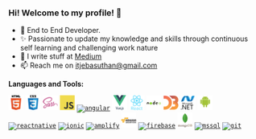 ### Hi! Welcome to my profile! 👋

- 🚀 End to End Developer.
- ✨ Passionate to update my knowledge and skills through continuous self learning and challenging work nature
- 📝 I write stuff at <a href="https://medium.com/@jebasuthan">Medium</a>
- 📫 Reach me on itjebasuthan@gmail.com

<p><strong>Languages and Tools:</strong></p>

<p>
<code><a href="https://www.w3.org/html/" target="_blank" rel="noreferrer"><img height="30" class="mb-4 mr-4 h-6 w-6 sm:h-10 sm:w-10" src="https://raw.githubusercontent.com/devicons/devicon/master/icons/html5/html5-original-wordmark.svg" alt="html5"></a></code>
<code><a href="https://www.w3schools.com/css/" target="_blank" rel="noreferrer"><img height="30" class="mb-4 mr-4 h-6 w-6 sm:h-10 sm:w-10" src="https://raw.githubusercontent.com/devicons/devicon/master/icons/css3/css3-original-wordmark.svg" alt="css3"></a></code>
<code><a href="https://sass-lang.com" target="_blank" rel="noreferrer"><img height="30" class="mb-4 mr-4 h-6 w-6 sm:h-10 sm:w-10" src="https://raw.githubusercontent.com/devicons/devicon/master/icons/sass/sass-original.svg" alt="sass"></a></code>
<code><a href="https://developer.mozilla.org/en-US/docs/Web/JavaScript" target="_blank" rel="noreferrer"><img height="30" class="mb-4 mr-4 h-6 w-6 sm:h-10 sm:w-10" src="https://raw.githubusercontent.com/devicons/devicon/master/icons/javascript/javascript-original.svg" alt="javascript"></a></code>
<code><a href="https://angular.io" target="_blank" rel="noreferrer"><img height="30" class="mb-4 mr-4 h-6 w-6 sm:h-10 sm:w-10" src="https://angular.io/assets/images/logos/angular/angular.svg" alt="angular"></a></code>
<code><a href="https://vuejs.org/" target="_blank" rel="noreferrer"><img height="30" class="mb-4 mr-4 h-6 w-6 sm:h-10 sm:w-10" src="https://raw.githubusercontent.com/devicons/devicon/master/icons/vuejs/vuejs-original-wordmark.svg" alt="vuejs"></a></code>
<code><a href="https://reactjs.org/" target="_blank" rel="noreferrer"><img height="30" class="mb-4 mr-4 h-6 w-6 sm:h-10 sm:w-10" src="https://raw.githubusercontent.com/devicons/devicon/master/icons/react/react-original-wordmark.svg" alt="react"></a></code>
<code><a href="https://nodejs.org" target="_blank" rel="noreferrer"><img height="30" class="mb-4 mr-4 h-6 w-6 sm:h-10 sm:w-10" src="https://raw.githubusercontent.com/devicons/devicon/master/icons/nodejs/nodejs-original-wordmark.svg" alt="nodejs"></a></code>
<code><a href="https://d3js.org/" target="_blank" rel="noreferrer"><img height="30" class="mb-4 mr-4 h-6 w-6 sm:h-10 sm:w-10" src="https://raw.githubusercontent.com/devicons/devicon/master/icons/d3js/d3js-original.svg" alt="d3js"></a></code>
<code><a href="https://dotnet.microsoft.com/" target="_blank" rel="noreferrer"><img height="30" class="mb-4 mr-4 h-6 w-6 sm:h-10 sm:w-10" src="https://raw.githubusercontent.com/devicons/devicon/master/icons/dot-net/dot-net-original-wordmark.svg" alt="dotnet"></a></code>
<code><a href="https://developer.android.com" target="_blank" rel="noreferrer"><img height="30" class="mb-4 mr-4 h-6 w-6 sm:h-10 sm:w-10" src="https://raw.githubusercontent.com/devicons/devicon/master/icons/android/android-original-wordmark.svg" alt="android"></a></code>
<code><a href="https://reactnative.dev/" target="_blank" rel="noreferrer"><img height="30" class="mb-4 mr-4 h-6 w-6 sm:h-10 sm:w-10" src="https://reactnative.dev/img/header_logo.svg" alt="reactnative"></a></code>
<code><a href="https://ionicframework.com" target="_blank" rel="noreferrer"><img height="30" class="mb-4 mr-4 h-6 w-6 sm:h-10 sm:w-10" src="https://upload.wikimedia.org/wikipedia/commons/d/d1/Ionic_Logo.svg" alt="ionic"></a></code>
<code><a href="https://aws.amazon.com/amplify/" target="_blank" rel="noreferrer"><img height="30" class="mb-4 mr-4 h-6 w-6 sm:h-10 sm:w-10" src="https://docs.amplify.aws/assets/logo-dark.svg" alt="amplify"></a></code>
<code><a href="https://aws.amazon.com" target="_blank" rel="noreferrer"><img height="30" class="mb-4 mr-4 h-6 w-6 sm:h-10 sm:w-10" src="https://raw.githubusercontent.com/devicons/devicon/master/icons/amazonwebservices/amazonwebservices-original-wordmark.svg" alt="aws"></a></code>
<code><a href="https://firebase.google.com/" target="_blank" rel="noreferrer"><img height="30" class="mb-4 mr-4 h-6 w-6 sm:h-10 sm:w-10" src="https://www.vectorlogo.zone/logos/firebase/firebase-icon.svg" alt="firebase"></a></code>
<code><a href="https://www.mongodb.com/" target="_blank" rel="noreferrer"><img height="30" class="mb-4 mr-4 h-6 w-6 sm:h-10 sm:w-10" src="https://raw.githubusercontent.com/devicons/devicon/master/icons/mongodb/mongodb-original-wordmark.svg" alt="mongodb"></a></code>
<code><a href="https://www.microsoft.com/en-us/sql-server" target="_blank" rel="noreferrer"><img height="30" class="mb-4 mr-4 h-6 w-6 sm:h-10 sm:w-10" src="https://www.svgrepo.com/show/303229/microsoft-sql-server-logo.svg" alt="mssql"></a></code>
<code><a href="https://git-scm.com/" target="_blank" rel="noreferrer"><img height="30" class="mb-4 mr-4 h-6 w-6 sm:h-10 sm:w-10" src="https://www.vectorlogo.zone/logos/git-scm/git-scm-icon.svg" alt="git"></a></code>
</p>

<!--
**Jebasuthan/Jebasuthan** is a ✨ _special_ ✨ repository because its `README.md` (this file) appears on your GitHub profile.

Here are some ideas to get you started:

- 🔭 I’m currently working on ...
- 🌱 I’m currently learning ...
- 👯 I’m looking to collaborate on ...
- 🤔 I’m looking for help with ...
- 💬 Ask me about ...
- 📫 How to reach me: ...
- 😄 Pronouns: ...
- ⚡ Fun fact: ...
-->

